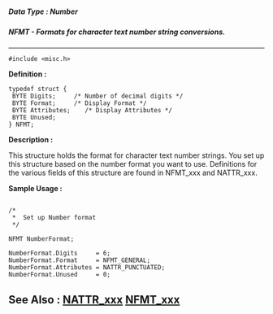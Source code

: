 ##### Data Type : Number
##### NFMT - Formats for character text number string conversions.
---
```
#include <misc.h>
```

**Definition :**
```
typedef struct {
 BYTE Digits;     /* Number of decimal digits */
 BYTE Format;     /* Display Format */
 BYTE Attributes;    /* Display Attributes */
 BYTE Unused;
} NFMT;

```

**Description :**

This structure holds the format for character text number strings. You set up this structure based on the number format you want to use. Definitions for the various fields of this structure are found in NFMT_xxx and NATTR_xxx.


**Sample Usage :**
```

/*
 *  Set up Number format
 */  

NFMT NumberFormat;  

NumberFormat.Digits     = 6;
NumberFormat.Format     = NFMT_GENERAL;
NumberFormat.Attributes = NATTR_PUNCTUATED;
NumberFormat.Unused     = 0;

```

**See Also :**
[NATTR_xxx](/domino-c-api-docs/reference/Symb/NATTR_xxx)
[NFMT_xxx](/domino-c-api-docs/reference/Symb/NFMT_xxx)
---
